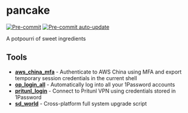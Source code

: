 # pancake

[![Pre-commit](https://github.com/thiagowfx/pancake/workflows/Pre-commit/badge.svg)](https://github.com/thiagowfx/pancake/actions/workflows/pre-commit.yml)
[![Pre-commit auto-update](https://github.com/thiagowfx/pancake/workflows/Pre-commit%20auto-update/badge.svg)](https://github.com/thiagowfx/pancake/actions/workflows/pre-commit-autoupdate.yml)

A potpourri of sweet ingredients

## Tools

<!-- keep-sorted start -->
- **[aws_china_mfa](aws_china_mfa/)** - Authenticate to AWS China using MFA and export temporary session credentials in the current shell
- **[op_login_all](op_login_all/)** - Automatically log into all your 1Password accounts
- **[pritunl_login](pritunl_login/)** - Connect to Pritunl VPN using credentials stored in 1Password
- **[sd_world](sd_world/)** - Cross-platform full system upgrade script
<!-- keep-sorted end -->
